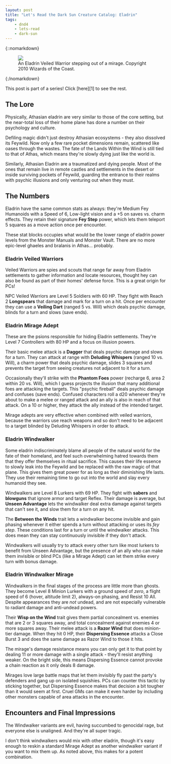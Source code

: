```yaml
---
layout: post
title: "Let's Read the Dark Sun Creature Catalog: Eladrin"
tags:
    - dnd4
    - lets-read
    - dark-sun
---
```


{::nomarkdown}
<figure class="center">
  <img src="{{ "/assets/wir-dscc-eladrin.png" | absolute_url }}"/>
  <figcaption>
    An Eladrin Veiled Warrior stepping out of a mirage.
    Copyright 2010 Wizards of the Coast.
  </figcaption>
</figure>
{:/nomarkdown}

This post is part of a series! Click [here][1] to see the rest.

## The Lore

Physically, Athasian eladrin are very similar to those of the core setting, but
the near-total loss of their home plane has done a number on their psychology
and culture.

Defiling magic didn't just destroy Athasian ecosystems - they also dissolved its
Feywild. Now only a few rare pocket dimensions remain, scattered like oases
through the wastes. The fate of the Lands Within the Wind is still tied to that
of Athas, which means they're slowly dying just like the world is.

Similarly, Athasian Eladrin are a traumatized and dying people. Most of the ones
that remain live in remote castles and settlements in the desert or inside
surviving pockets of Feywild, guarding the entrance to their realms with psychic
illusions and only venturing out when they must.

## The Numbers

Eladrin have the same common stats as always: they're Medium Fey Humanoids with
a Speed of 6, Low-light vision and a +5 on saves vs. charm effects. They retain
their signature **Fey Step** power, which lets them teleport 5 squares as a move
action once per encounter.

These stat blocks occupies what would be the lower range of eladrin power levels
from the Monster Manuals and Monster Vault. There are no more epic-level ghaeles
and bralanis in Athas... probably.

### Eladrin Veiled Warriors

Veiled Warriors are spies and scouts that range far away from Eladrin
settlements to gather information and locate resources, thought hey can also be
found as part of their homes' defense force. This is a great origin for PCs!

NPC Veiled Warriors are Level 5 Soldiers with 60 HP. They fight with
Reach 2 **Longspears** that damage and mark for a turn on a hit. Once per
encounter they can use a **Veiling Dart** (ranged 5 vs. Will) which deals
psychic damage, blinds for a turn and slows (save ends).

### Eladrin Mirage Adept

These are the psions responsible for hiding Eladrin settlements. They're Level 7
Controllers with 80 HP and a focus on illusion powers.

Their basic melee attack is a **Dagger** that deals psychic damage and slows for
a turn. They can attack at range with **Deluding Whispers** (ranged 10
vs. Will), a charm power that deals psychic damage, slides 3 squares and
prevents the target from seeing creatures not adjacent to it for a turn.

Occasionally they'll strike with the **Phantom Foes** power (recharge 6, area 2
within 20 vs. Will), which I guess projects the illusion that many additional
foes are attacking the targets. This "psychic fireball" deals psychic damage and
confuses (save ends). Confused characters roll a d20 whenever they're about to
make a melee or ranged attack and an ally is also in reach of that attack. On a
10 or higher, they attack the ally instead of the intended target.

Mirage adepts are very effective when combined with veiled warriors, because the
warriors use reach weapons and so don't need to be adjacent to a target blinded
by Deluding Whispers in order to attack.

### Eladrin Windwalker

Some eladrin indiscriminately blame all people of the natural world for the fate
of their homeland, and feel such overwhelming hatred towards them that they
offer themselves in ritual sacrifice. This causes their life essence to slowly
leak into the Feywild and be replaced with the raw magic of that plane. This
gives them great power for as long as their diminishing life lasts. They use
their remaining time to go out into the world and slay every humanoid they see.

Windwalkers are Level 8 Lurkers with 69 HP. They fight with **sabers** and
**blowguns** that ignore armor and target Reflex. Their damage is average, but
**Unseen Advantage** lets the windwalker deal extra damage against targets that
can't see it, and slow them for a turn on any hit.

The **Between the Winds** trait lets a windwalker become invisible and gain
phasing whenever it either spends a turn without attacking or uses its _fey
step_. These conditions last for a turn or until the windwalker attacks. This
does mean they can stay continuously invisible if they don't attack.

Windwalkers will usually try to attack every other turn like most lurkers to
benefit from Unseen Advantage, but the presence of an ally who can make them
invisible or blind PCs (like a Mirage Adept) can let them strike every turn with
bonus damage.

### Eladrin Windwalker Mirage

Windwalkers in the final stages of the process are little more than ghosts. They
become Level 8 Minion Lurkers with a ground speed of _zero_, a flight speed of 6
(hover, altitude limit 2), always-on phasing, and Resist 10 All. Despite
appearances they are _not_ undead, and are not especially vulnerable to radiant
damage and anti-undead powers.

Their **Wisp on the Wind** trait gives them partial concealment vs. enemies that
are 2 or 3 squares away, and total concealment against enemies 4 or more squares
away. Their melee attack is a **Razor Wind** that does minion-tier damage. When
they hit 0 HP, their **Dispersing Essence** attacks a Close Burst 3 and does the
same damage as Razor Wind to those it hits.

The mirage's damage resistance means you can only get it to that point by
dealing 11 or more damage with a single attack - they'll resist anything
weaker. On the bright side, this means Dispersing Essence cannot provoke a chain
reaction as it only deals 8 damage.

Mirages love large battle maps that let them invisibly fly past the party's
defenders and gang up on isolated squishies. PCs can counter this tactic by
sticking together, but Dispersing Essence makes that decision a bit tougher than
it would seem at first. Cruel GMs can make it even harder by including other
monsters capable of area attacks in the encounter.

## Encounters and Final Impressions

The Windwalker variants are evil, having succumbed to genocidal rage, but
everyone else is unaligned. And they're all super tragic.

I don't think windwalkers would mix with other eladrin, though it's easy
enough to reskin a standard Mirage Adept as another windwalker variant if you
want to mix them up. As noted above, this makes for a potent combination.
